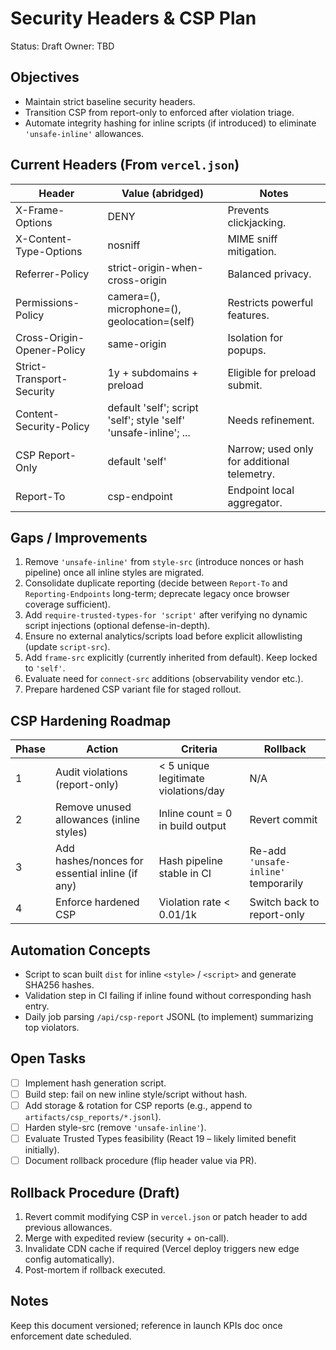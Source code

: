 # Security Headers & CSP Plan

Status: Draft
Owner: TBD

## Objectives

- Maintain strict baseline security headers.
- Transition CSP from report-only to enforced after violation triage.
- Automate integrity hashing for inline scripts (if introduced) to eliminate `'unsafe-inline'` allowances.

## Current Headers (From `vercel.json`)

| Header                     | Value (abridged)                                                 | Notes                                       |
| -------------------------- | ---------------------------------------------------------------- | ------------------------------------------- |
| X-Frame-Options            | DENY                                                             | Prevents clickjacking.                      |
| X-Content-Type-Options     | nosniff                                                          | MIME sniff mitigation.                      |
| Referrer-Policy            | strict-origin-when-cross-origin                                  | Balanced privacy.                           |
| Permissions-Policy         | camera=(), microphone=(), geolocation=(self)                     | Restricts powerful features.                |
| Cross-Origin-Opener-Policy | same-origin                                                      | Isolation for popups.                       |
| Strict-Transport-Security  | 1y + subdomains + preload                                        | Eligible for preload submit.                |
| Content-Security-Policy    | default 'self'; script 'self'; style 'self' 'unsafe-inline'; ... | Needs refinement.                           |
| CSP Report-Only            | default 'self'                                                   | Narrow; used only for additional telemetry. |
| Report-To                  | csp-endpoint                                                     | Endpoint local aggregator.                  |

## Gaps / Improvements

1. Remove `'unsafe-inline'` from `style-src` (introduce nonces or hash pipeline) once all inline styles are migrated.
2. Consolidate duplicate reporting (decide between `Report-To` and `Reporting-Endpoints` long-term; deprecate legacy once browser coverage sufficient).
3. Add `require-trusted-types-for 'script'` after verifying no dynamic script injections (optional defense-in-depth).
4. Ensure no external analytics/scripts load before explicit allowlisting (update `script-src`).
5. Add `frame-src` explicitly (currently inherited from default). Keep locked to `'self'`.
6. Evaluate need for `connect-src` additions (observability vendor etc.).
7. Prepare hardened CSP variant file for staged rollout.

## CSP Hardening Roadmap

| Phase | Action                                          | Criteria                             | Rollback                             |
| ----- | ----------------------------------------------- | ------------------------------------ | ------------------------------------ |
| 1     | Audit violations (report-only)                  | < 5 unique legitimate violations/day | N/A                                  |
| 2     | Remove unused allowances (inline styles)        | Inline count = 0 in build output     | Revert commit                        |
| 3     | Add hashes/nonces for essential inline (if any) | Hash pipeline stable in CI           | Re-add `'unsafe-inline'` temporarily |
| 4     | Enforce hardened CSP                            | Violation rate < 0.01/1k             | Switch back to report-only           |

## Automation Concepts

- Script to scan built `dist` for inline `<style>` / `<script>` and generate SHA256 hashes.
- Validation step in CI failing if inline found without corresponding hash entry.
- Daily job parsing `/api/csp-report` JSONL (to implement) summarizing top violators.

## Open Tasks

- [ ] Implement hash generation script.
- [ ] Build step: fail on new inline style/script without hash.
- [ ] Add storage & rotation for CSP reports (e.g., append to `artifacts/csp_reports/*.jsonl`).
- [ ] Harden style-src (remove `'unsafe-inline'`).
- [ ] Evaluate Trusted Types feasibility (React 19 – likely limited benefit initially).
- [ ] Document rollback procedure (flip header value via PR).

## Rollback Procedure (Draft)

1. Revert commit modifying CSP in `vercel.json` or patch header to add previous allowances.
2. Merge with expedited review (security + on-call).
3. Invalidate CDN cache if required (Vercel deploy triggers new edge config automatically).
4. Post-mortem if rollback executed.

## Notes

Keep this document versioned; reference in launch KPIs doc once enforcement date scheduled.
